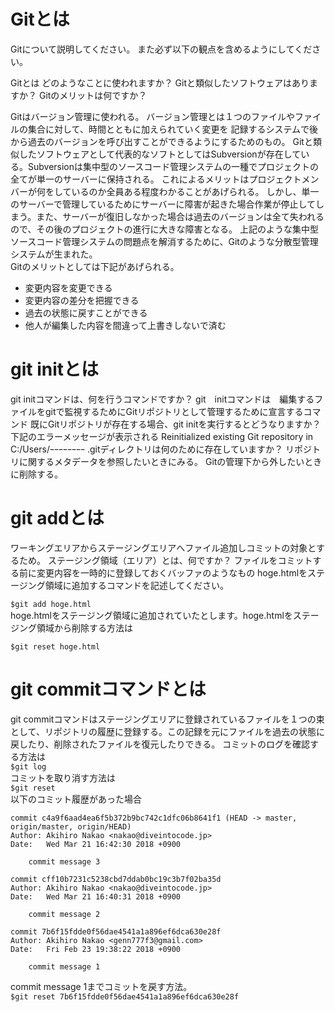 # Gitとは
Gitについて説明してください。
また必ず以下の観点を含めるようにしてください。

Gitとは
どのようなことに使われますか？
Gitと類似したソフトウェアはありますか？
Gitのメリットは何ですか？

Gitはバージョン管理に使われる。
バージョン管理とは１つのファイルやファイルの集合に対して、時間とともに加えられていく変更を
記録するシステムで後から過去のバージョンを呼び出すことができるようにするためのもの。
Gitと類似したソフトウェアとして代表的なソフトとしてはSubversionが存在している。Subversionは集中型のソースコード管理システムの一種でプロジェクトの全てが単一のサーバーに保持される。
これによるメリットはプロジェクトメンバーが何をしているのか全員ある程度わかることがあげられる。
しかし、単一のサーバーで管理しているためにサーバーに障害が起きた場合作業が停止してしまう。また、サーバーが復旧しなかった場合は過去のバージョンは全て失われるので、その後のプロジェクトの進行に大きな障害となる。
上記のような集中型ソースコード管理システムの問題点を解消するために、Gitのような分散型管理システムが生まれた。  
Gitのメリットとしては下記があげられる。
- 変更内容を変更できる
- 変更内容の差分を把握できる
- 過去の状態に戻すことができる
- 他人が編集した内容を間違って上書きしないで済む  



# git initとは

git initコマンドは、何を行うコマンドですか？
git　initコマンドは　編集するファイルをgitで監視するためにGitリポジトリとして管理するために宣言するコマンド
既にGitリポジトリが存在する場合、git initを実行するとどうなりますか？
下記のエラーメッセージが表示される
Reinitialized existing Git repository in C:/Users/ｰｰｰｰｰｰｰｰ
.gitディレクトリは何のために存在していますか？
リポジトリに関するメタデータを参照したいときにみる。
Gitの管理下から外したいときに削除する。

# git addとは

ワーキングエリアからステージングエリアへファイル追加しコミットの対象とするため。
ステージング領域（エリア）とは、何ですか？
ファイルをコミットする前に変更内容を一時的に登録しておくバッファのようなもの
hoge.htmlをステージング領域に追加するコマンドを記述してください。

```$git add hoge.html```  
hoge.htmlをステージング領域に追加されていたとします。hoge.htmlをステージング領域から削除する方法は

```$git reset hoge.html```


# git commitコマンドとは

git commitコマンドはステージングエリアに登録されているファイルを１つの束として、リポジトリの履歴に登録する。この記録を元にファイルを過去の状態に戻したり、削除されたファイルを復元したりできる。
コミットのログを確認する方法は    
```$git log```   
コミットを取り消す方法は  
```$git reset```  
以下のコミット履歴があった場合  
```
commit c4a9f6aad4ea6f5b372b9bc742c1dfc06b8641f1 (HEAD -> master, origin/master, origin/HEAD)
Author: Akihiro Nakao <nakao@diveintocode.jp>
Date:   Wed Mar 21 16:42:30 2018 +0900

    commit message 3

commit cff10b7231c5238cbd7ddab0bc19c3b7f02ba35d
Author: Akihiro Nakao <nakao@diveintocode.jp>
Date:   Wed Mar 21 16:40:31 2018 +0900

    commit message 2

commit 7b6f15fdde0f56dae4541a1a896ef6dca630e28f
Author: Akihiro Nakao <genn777f3@gmail.com>
Date:   Fri Feb 23 19:38:22 2018 +0900

    commit message 1  

```  
commit message 1までコミットを戻す方法。    
```$git reset 7b6f15fdde0f56dae4541a1a896ef6dca630e28f```
